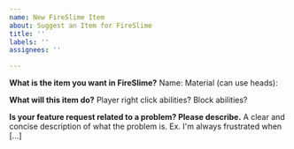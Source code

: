 ```yaml
---
name: New FireSlime Item
about: Suggest an Item for FireSlime
title: ''
labels: ''
assignees: ''

---
```


**What is the item you want in FireSlime?**
Name:
Material (can use heads):

**What will this item do?**
Player right click abilities? Block abilities?

**Is your feature request related to a problem? Please describe.**
A clear and concise description of what the problem is. Ex. I'm always frustrated when [...]
